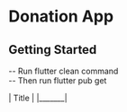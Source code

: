 # Donation App



## Getting Started

-- Run flutter clean command  
-- Then run flutter pub get  


| Title |
|_______|
